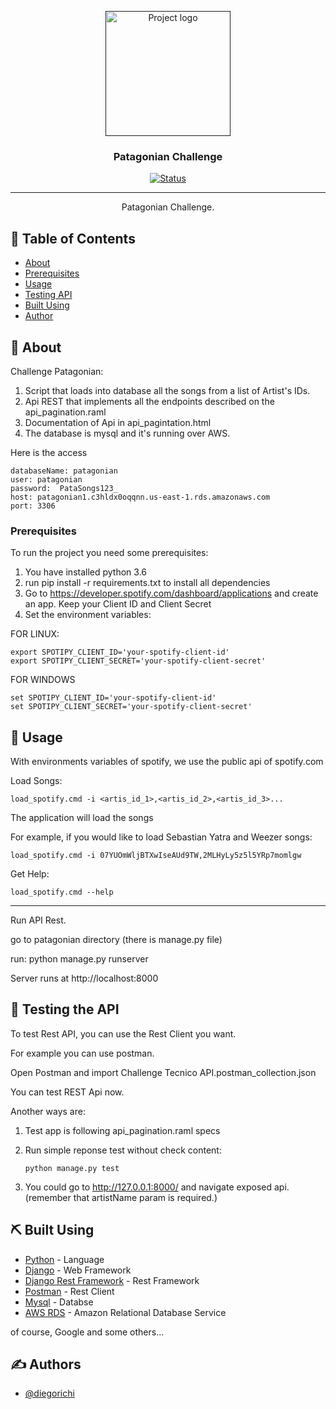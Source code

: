 <p align="center">
  <a href="" rel="noopener">
 <img width=200px height=200px src="https://www.patagonia-it.com/wp-content/uploads/2020/04/Logo-Patagonia-IT-vSEO.png" alt="Project logo"></a>
</p>

<h3 align="center">Patagonian Challenge</h3>

<div align="center">

[![Status](https://img.shields.io/badge/status-active-success.svg)]()

</div>

---

<p align="center"> Patagonian Challenge.
    <br> 
</p>

## 📝 Table of Contents

- [About](#about)
- [Prerequisites](#prerequisites)
- [Usage](#usage)
- [Testing API](#testing)
- [Built Using](#built_using)
- [Author](#author)


## 🧐 About <a name = "about"></a>

Challenge Patagonian:
1. Script that loads into database all the songs from a list of Artist's IDs.
2. Api REST that implements all the endpoints described on the api_pagination.raml
3. Documentation of Api in api_pagintation.html
4. The database is mysql and it's running over AWS.

Here is the access
```
databaseName: patagonian
user: patagonian
password:  PataSongs123_
host: patagonian1.c3hldx0oqqnn.us-east-1.rds.amazonaws.com
port: 3306
```


### Prerequisites <a name = "prerequisites"></a>

To run the project you need some prerequisites:

1. You have installed python 3.6 
2. run pip install -r requirements.txt to install all dependencies
3. Go to https://developer.spotify.com/dashboard/applications and create an app. Keep your Client ID and Client Secret
4. Set the environment variables: 

FOR LINUX:
```
export SPOTIPY_CLIENT_ID='your-spotify-client-id'
export SPOTIPY_CLIENT_SECRET='your-spotify-client-secret'
```
FOR WINDOWS
```
set SPOTIPY_CLIENT_ID='your-spotify-client-id'
set SPOTIPY_CLIENT_SECRET='your-spotify-client-secret'
```

## 🎈 Usage <a name="usage"></a>

With environments variables of spotify, we use the public api of spotify.com

Load Songs: 
```
load_spotify.cmd -i <artis_id_1>,<artis_id_2>,<artis_id_3>...
```

The application will load the songs

For example, if you would like to load Sebastian Yatra and Weezer songs:
```
load_spotify.cmd -i 07YUOmWljBTXwIseAUd9TW,2MLHyLy5z5l5YRp7momlgw
```
Get Help:
```
load_spotify.cmd --help
```


---
Run API Rest.

go to patagonian directory (there is manage.py file)

run: python manage.py runserver

Server runs at http://localhost:8000

## 🚀 Testing the API <a name = "testing"></a>

To test Rest API, you can use the Rest Client you want.

For example you can use postman.

Open Postman and import Challenge Tecnico API.postman_collection.json

You can test REST Api now.

Another ways are:
1) Test app is following api_pagination.raml specs
2) Run simple reponse test without check content:

    ```
    python manage.py test
    ```
3) You could go to http://127.0.0.1:8000/ and navigate exposed api.
    (remember that artistName param is required.)

## ⛏️ Built Using <a name = "built_using"></a>

- [Python](https://www.python.org/) - Language
- [Django](https://www.djangoproject.com/) - Web Framework
- [Django Rest Framework](https://www.django-rest-framework.org/) - Rest Framework
- [Postman](https://www.postman.com/) - Rest Client
- [Mysql](https://www.postman.com/) - Databse
- [AWS RDS](https://aws.amazon.com/es/rds/) - Amazon Relational Database Service

of course, Google and some others...

## ✍️ Authors <a name = "author"></a>

- [@diegorichi](http://www.diegorichi.com.ar/)

